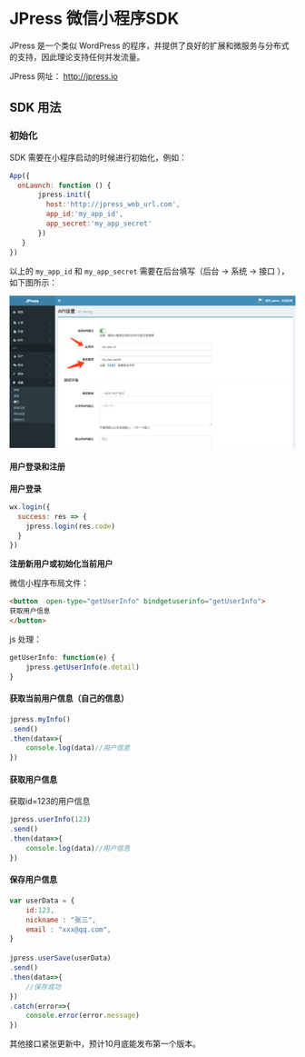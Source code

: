 # JPress 微信小程序SDK

JPress 是一个类似 WordPress 的程序，并提供了良好的扩展和微服务与分布式的支持，因此理论支持任何并发流量。

JPress 网址： http://jpress.io 


## SDK 用法

### 初始化

SDK 需要在小程序启动的时候进行初始化，例如：

```js
App({
  onLaunch: function () {
       jpress.init({
         host:'http://jpress_web_url.com',
         app_id:'my_app_id',
         app_secret:'my_app_secret'
       })
   }
})   
```

以上的 `my_app_id` 和 `my_app_secret` 需要在后台填写（后台 -> 系统 -> 接口 ），如下图所示：

![](./doc/imgs/jpress_app_id.png)

#### 用户登录和注册

**用户登录**

```js
wx.login({
  success: res => {
    jpress.login(res.code)
  }
})
```

**注册新用户或初始化当前用户**

微信小程序布局文件：

```html
<button  open-type="getUserInfo" bindgetuserinfo="getUserInfo"> 
获取用户信息 
</button>
```

js 处理：

```js
getUserInfo: function(e) {
    jpress.getUserInfo(e.detail)
}
```


#### 获取当前用户信息（自己的信息）

```js
jpress.myInfo()
.send()
.then(data=>{
    console.log(data)//用户信息
})
```

#### 获取用户信息

获取id=123的用户信息

```js
jpress.userInfo(123)
.send()
.then(data=>{
    console.log(data)//用户信息
})
```

#### 保存用户信息

```js
var userData = {
    id:123,
    nickname : "张三",
    email : "xxx@qq.com",  
}

jpress.userSave(userData)
.send()
.then(data=>{
    //保存成功
})
.catch(error=>{
    console.error(error.message)
})
```

其他接口紧张更新中，预计10月底能发布第一个版本。


